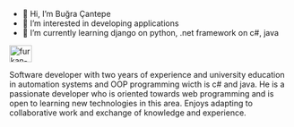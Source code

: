 - 👋 Hi, I’m Buğra Çantepe
- 👀 I’m interested in developing applications 
- 🌱 I’m currently learning django on python, .net framework on c#, java

<a href="https://www.linkedin.com/in/bugra-cantepe/" target="blank"><img align="center" src="https://raw.githubusercontent.com/rahuldkjain/github-profile-readme-generator/master/src/images/icons/Social/linked-in-alt.svg" alt="furkan-can-altunbaş/" height="30" width="40" /></a>

Software developer with two years of experience and university education in automation systems and OOP programming wicth is c# and java. He is a passionate developer who is oriented towards web programming and is open to learning new technologies in this area. Enjoys adapting to collaborative work and exchange of knowledge and experience.


<img width="0" src="https://i0.wp.com/www.printmag.com/wp-content/uploads/2021/02/4cbe8d_f1ed2800a49649848102c68fc5a66e53mv2.gif?fit=476%2C280&ssl=1" />
